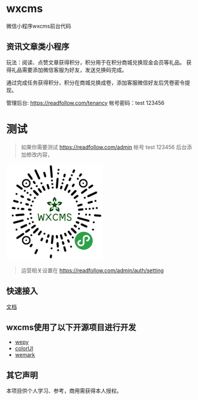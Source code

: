 # wxcms

微信小程序wxcms前台代码


## 资讯文章类小程序

玩法：阅读、点赞文章获得积分，积分用于在积分商城兑换现金会员等礼品。
获得礼品需要添加微信客服为好友，发送兑换码完成。

通过完成任务获得积分，积分在商城兑换成卷，添加客服微信好友后凭卷密令提现。

管理后台: https://readfollow.com/tenancy
帐号密码：test 123456




# 测试
 > 如果你需要测试 https://readfollow.com/admin   帐号 test 123456 后台添加修改内容， 
 
 ![测试号二维码](/screenshot/wxcmsdemo.jpg)
 
 > 运营相关设置在 https://readfollow.com/admin/auth/setting

## 快速接入
[文档](GUIDE.md)


## wxcms使用了以下开源项目进行开发

* [wepy](https://github.com/Tencent/wepy)
* [colorUI](https://github.com/weilanwl/ColorUI)
* [wemark](https://github.com/TooBug/wemark)
 

## 其它声明
本项目供个人学习、参考，商用需获得本人授权。
